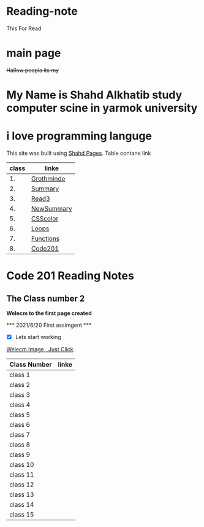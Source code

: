 

# Reading-note
This For Read
# main page

~~Hallow peopla its my~~

# My Name is Shahd Alkhatib study computer scine in yarmok university
# i love programming languge

This site was built using [Shahd Pages]( https://shahd1995913.github.io/reading-note/).
Table contane link

class | linke
------------ | -------------
1. | [Grothminde](Growthmindset)
2. | [Summary](summarizes)
3. | [Read3](read3)
4. | [NewSummary](NewSummary)
5. | [CSScolor](CSScolor)
6. | [Loops](Loops)
7. | [Functions](Functions)
8. | [Code201](Code201)



# Code 201 Reading Notes
## The Class number 2 

**Welecm to the first page created**
 

*** 2021/6/20 First assimgent ***

- [x] Lets start working 


[Welecm Image , Just Click](https://thumbs.dreamstime.com/b/welcome-word-written-tag-labels-35252551.jpg).




Class Number  |  linke
------------ | -------------
class 1      |
class 2      |
class 3      |
class 4      |
class 5      |
class 6      |
class 7      |
class 8      |
class 9      |
class 10      |
class 11      |
class 12      |
class 13      |
class 14      |
class 15      |
